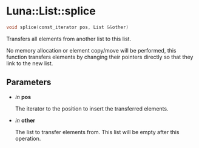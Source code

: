 # Luna::List::splice

```c++
void splice(const_iterator pos, List &&other)
```

Transfers all elements from another list to this list. 

No memory allocation or element copy/move will be performed, this function transfers elements by changing their pointers directly so that they link to the new list. 

## Parameters
* *in* **pos**

    The iterator to the position to insert the transferred elements. 

* *in* **other**

    The list to transfer elements from. This list will be empty after this operation. 

